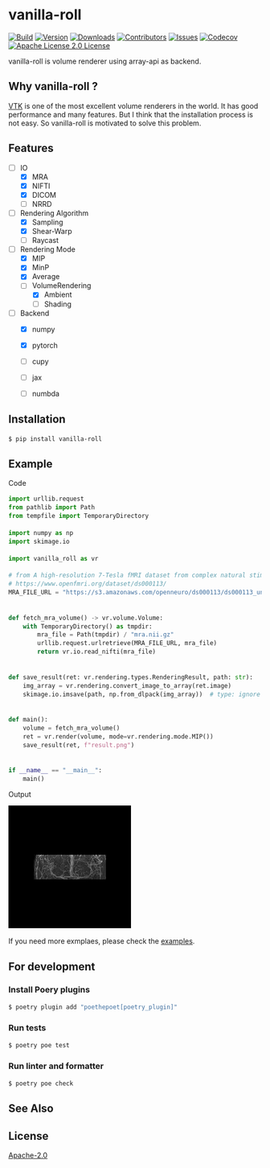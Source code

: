 # vanilla-roll
[![Build][build-shiled]][build-url]
[![Version][version-shield]][version-url]
[![Downloads][download-shield]][download-url]
[![Contributors][contributors-shield]][contributors-url]
[![Issues][issues-shield]][issues-url]
[![Codecov][codecov-shield]][codecov-url]
[![Apache License 2.0 License][license-shield]][license-url]

vanilla-roll is volume renderer using array-api as backend.

## Why vanilla-roll ?
[VTK](https://vtk.org/) is one of the most excellent volume renderers in the world.
It has good performance and many features.
But I think that the installation process is not easy.
So vanilla-roll is motivated to solve this problem.

## Features
- [ ] IO
  - [x] MRA
  - [x] NIFTI
  - [x] DICOM
  - [ ] NRRD
- [ ] Rendering Algorithm
  - [x] Sampling
  - [x] Shear-Warp
  - [ ] Raycast
- [ ] Rendering Mode
  - [x] MIP
  - [x] MinP
  - [x] Average
  - [ ] VolumeRendering
      - [x] Ambient
      - [ ] Shading
- [ ] Backend
  - [x] numpy
  - [x] pytorch
  - [ ] cupy
  - [ ] jax
  - [ ] numbda


## Installation
```bash
$ pip install vanilla-roll
```

## Example
Code

```python
import urllib.request
from pathlib import Path
from tempfile import TemporaryDirectory

import numpy as np
import skimage.io

import vanilla_roll as vr

# from A high-resolution 7-Tesla fMRI dataset from complex natural stimulation with an audio movie
# https://www.openfmri.org/dataset/ds000113/
MRA_FILE_URL = "https://s3.amazonaws.com/openneuro/ds000113/ds000113_unrevisioned/uncompressed/sub003/angio/angio001.nii.gz"  # noqa: E501


def fetch_mra_volume() -> vr.volume.Volume:
    with TemporaryDirectory() as tmpdir:
        mra_file = Path(tmpdir) / "mra.nii.gz"
        urllib.request.urlretrieve(MRA_FILE_URL, mra_file)
        return vr.io.read_nifti(mra_file)


def save_result(ret: vr.rendering.types.RenderingResult, path: str):
    img_array = vr.rendering.convert_image_to_array(ret.image)
    skimage.io.imsave(path, np.from_dlpack(img_array))  # type: ignore


def main():
    volume = fetch_mra_volume()
    ret = vr.render(volume, mode=vr.rendering.mode.MIP())
    save_result(ret, f"result.png")


if __name__ == "__main__":
    main()
```

Output

![output](https://raw.githubusercontent.com/ar90n/vanilla-roll/assets/images/simple.png)

If you need more exmplaes, please check the [examples](https://github.com/ar90n/vanilla-roll/tree/main/examples).

## For development
### Install Poery plugins
```bash
$ poetry plugin add "poethepoet[poetry_plugin]"
```

### Run tests
```bash
$ poetry poe test
```

### Run linter and formatter
```bash
$ poetry poe check
```

## See Also

## License
[Apache-2.0](https://github.com/ar90n/vanilla-roll/blob/main/LICENSE)

[download-shield]: https://img.shields.io/pypi/dm/vanilla-roll?style=flat
[download-url]: https://pypi.org/project/vanilla-roll/
[version-shield]: https://img.shields.io/pypi/v/vanilla-roll?style=flat
[version-url]: https://pypi.org/project/vanilla-roll/
[build-shiled]: https://img.shields.io/github/workflow/status/ar90n/vanilla-roll/CI%20testing/main
[build-url]: https://github.com/ar90n/vanilla-roll/actions/workflows/ci-testing.yml
[contributors-shield]: https://img.shields.io/github/contributors/ar90n/vanilla-roll.svg?style=flat
[contributors-url]: https://github.com/ar90n/vanilla-roll/graphs/contributors
[issues-shield]: https://img.shields.io/github/issues/ar90n/vanilla-roll.svg?style=flat
[issues-url]: https://github.com/ar90n/vanilla-roll/issues
[license-shield]: https://img.shields.io/github/license/ar90n/vanilla-roll.svg?style=flat
[license-url]: https://github.com/ar90n/vanilla-roll/blob/main/LICENSE
[codecov-shield]: https://codecov.io/gh/ar90n/vanilla-roll/branch/main/graph/badge.svg?token=8GKU96ODLY
[codecov-url]: https://codecov.io/gh/ar90n/vanilla-roll
